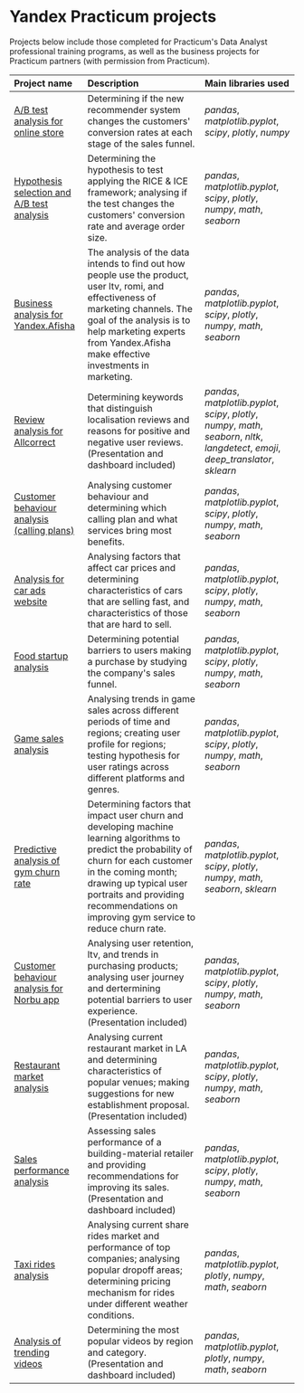 
# Yandex Practicum projects

Projects below include those completed for Practicum's Data Analyst professional training programs, as well as the business projects for Practicum partners (with permission from Practicum). 

| Project name | Description | Main libraries used | 
| :---------------------- | :---------------------- | :---------------------- |
| [A/B test analysis for online store](a_b_test_analysis_online_store) | Determining if the new recommender system changes the customers' conversion rates at each stage of the sales funnel. | *pandas*, *matplotlib.pyplot*, *scipy*, *plotly*, *numpy* |
| [Hypothesis selection and A/B test analysis](ab_test_analysis_from_hypothesis) | Determining the hypothesis to test applying the RICE & ICE framework; analysing if the test changes the customers' conversion rate and average order size. | *pandas*, *matplotlib.pyplot*, *scipy*, *plotly*, *numpy*, *math*, *seaborn*|
| [Business analysis for Yandex.Afisha](afisha_business_analysis) | The analysis of the data intends to find out how people use the product, user ltv, romi, and effectiveness of marketing channels. The goal of the analysis is to help marketing experts from Yandex.Afisha make effective investments in marketing. |*pandas*, *matplotlib.pyplot*, *scipy*, *plotly*, *numpy*, *math*, *seaborn*|
| [Review analysis for Allcorrect](allcorrect_game_localisation_project) | Determining keywords that distinguish localisation reviews and reasons for positive and negative user reviews. (Presentation and dashboard included) |*pandas*, *matplotlib.pyplot*, *scipy*, *plotly*, *numpy*, *math*, *seaborn*, *nltk*, *langdetect*, *emoji*, *deep_translator*, *sklearn*|
| [Customer behaviour analysis (calling plans)](calling_plan_analysis) | Analysing customer behaviour and determining which calling plan and what services bring most benefits. | *pandas*, *matplotlib.pyplot*, *scipy*, *plotly*, *numpy*, *math*, *seaborn*|
| [Analysis for car ads website](car_ads_analysis) | Analysing factors that affect car prices and determining characteristics of cars that are selling fast, and characteristics of those that are hard to sell.| *pandas*, *matplotlib.pyplot*, *scipy*, *plotly*, *numpy*, *math*, *seaborn*|
| [Food startup analysis](food_startup_analysis) | Determining potential barriers to users making a purchase by studying the company's sales funnel.  | *pandas*, *matplotlib.pyplot*, *scipy*, *plotly*, *numpy*, *math*, *seaborn* |
| [Game sales analysis](game_sales_analysis) | Analysing trends in game sales across different periods of time and regions; creating user profile for regions; testing hypothesis for user ratings across different platforms and genres. | *pandas*, *matplotlib.pyplot*, *scipy*, *plotly*, *numpy*, *math*, *seaborn*|
| [Predictive analysis of gym churn rate](gym_churn_analysis) | Determining factors that impact user churn and developing machine learning algorithms to predict the probability of churn for each customer in the coming month; drawing up typical user portraits and providing recommendations on improving gym service to reduce churn rate. | *pandas*, *matplotlib.pyplot*, *scipy*, *plotly*, *numpy*, *math*, *seaborn*, *sklearn*|
| [Customer behaviour analysis for Norbu app](norbu_app_analysis) | Analysing user retention, ltv, and trends in purchasing products; analysing user journey and dertermining potential barriers to user experience. (Presentation included) | *pandas*, *matplotlib.pyplot*, *scipy*, *plotly*, *numpy*, *math*, *seaborn*|
| [Restaurant market analysis](restaurant_market_analysis) | Analysing current restaurant market in LA and determining characteristics of popular venues; making suggestions for new establishment proposal. (Presentation included) | *pandas*, *matplotlib.pyplot*, *scipy*, *plotly*, *numpy*, *math*, *seaborn*|
| [Sales performance analysis](sales_performance_analysis) | Assessing sales performance of a building-material retailer and providing recommendations for improving its sales. (Presentation and dashboard included) | *pandas*, *matplotlib.pyplot*, *scipy*, *plotly*, *numpy*, *math*, *seaborn*|
| [Taxi rides analysis](taxi_rides_analysis) | Analysing current share rides market and performance of top companies; analysing popular dropoff areas; determining pricing mechanism for rides under different weather conditions. |*pandas*, *matplotlib.pyplot*, *plotly*, *numpy*, *math*, *seaborn*|
| [Analysis of trending videos](trending_video_analysis) | Determining the most popular videos by region and category. (Presentation and dashboard included) |*pandas*, *matplotlib.pyplot*, *plotly*, *numpy*, *math*, *seaborn*|
